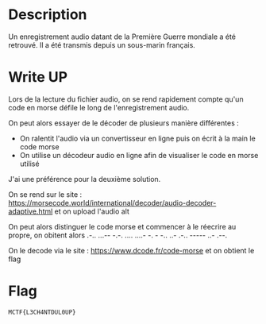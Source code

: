 # Description
Un enregistrement audio datant de la Première Guerre mondiale a été retrouvé. Il a été transmis depuis un sous-marin français.

# Write UP
Lors de la lecture du fichier audio, on se rend rapidement compte qu'un code en morse défile le long de l'enregistrement audio.

On peut alors essayer de le décoder de plusieurs manière différentes :

- On ralentit l'audio via un convertisseur en ligne puis on écrit à la main le code morse
- On utilise un décodeur audio en ligne afin de visualiser le code en morse utilisé

J'ai une préférence pour la deuxième solution.

On se rend sur le site : https://morsecode.world/international/decoder/audio-decoder-adaptive.html et on upload l'audio 
alt

On peut alors distinguer le code morse et commencer à le réecrire au propre, on obitent alors 
.-.. ...-- -.-. .... ....- -. - -.. ..- .-.. ----- ..- .--.

On le decode via le site : https://www.dcode.fr/code-morse et on obtient le flag 

# Flag
`MCTF{L3CH4NTDUL0UP}`
